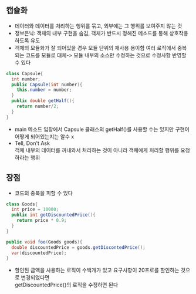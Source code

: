 ## 캡슐화
- 데이터와 데이터를 처리하는 행위를 묶고, 외부에는 그 행위를 보여주지 않는 것
- 정보은닉: 객체의 내부 구현을 숨김, 객체가 반드시 정해진 메소드를 통해 상호작용하도록 유도
- 객체의 모듈화가 잘 되어있을 경우 모듈 단위의 재사용 용이함
  여러 로직에서 중복되는 코드를 모듈로 대체-> 모듈 내부의 소스만 수정하는 것으로 수정사항 반영할 수 있다

```java
class Capsule{
  int number;
  public Capsule(int number){
    this.number = number;
  }
  public double getHalf(){
    return number/2;
  }
}
```
- main 메소드 입장에서 Capsule 클래스의 getHalf()를 사용할 수는 있지만 구현이 어떻게 되어있는지는 알수 x
- Tell, Don't Ask<br>
  객체 내부의 데이터를 꺼내와서 처리하는 것이 아니라 객체에게 처리할 행위를 요청하라는 행위

## 장점
- 코드의 중복을 피할 수 있다
```java
class Goods{
  int price = 10000;
  public int getDiscountedPrice(){
    return price * 0.9;
  }
}

public void foo(Goods goods){
  double discountedPrice = goods.getDiscontedPrice();
  var(discountedPrice);
}
```
- 할인된 금액을 사용하는 로직이 수백개가 있고 요구사항이 20프로를 할인하는 것으로 변경되었다면<br>
  getDiscountedPrice()의 로직을 수정하면 된다

  
